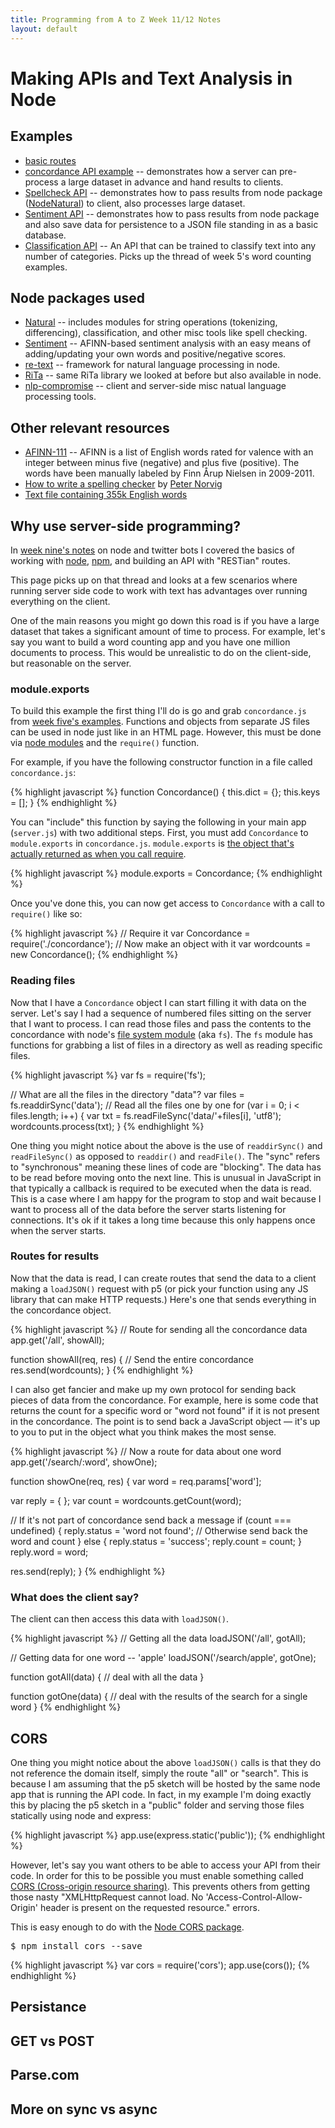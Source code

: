 ```yaml
---
title: Programming from A to Z Week 11/12 Notes
layout: default
---
```


# Making APIs and Text Analysis in Node

## Examples
* [basic routes](https://github.com/shiffman/A2Z-F15/tree/gh-pages/week11/01_routes_rest_express)
* [concordance API example](https://github.com/shiffman/A2Z-F15/tree/gh-pages/week11/02_concordance_API_express) -- demonstrates how a server can pre-process a large dataset in advance and hand results to clients.
* [Spellcheck API](https://github.com/shiffman/A2Z-F15/tree/gh-pages/week11/03_spellcheck_API) -- demonstrates how to pass results from node package ([NodeNatural](https://github.com/NaturalNode/natural)) to client, also processes large dataset.
* [Sentiment API](https://github.com/shiffman/A2Z-F15/tree/gh-pages/week11/04_sentiment_API) -- demonstrates how to pass results from node package and also save data for persistence to a JSON file standing in as a basic database.
* [Classification API](https://github.com/shiffman/A2Z-F15/tree/gh-pages/week11/05_classification_API) -- An API that can be trained to classify text into any number of categories.  Picks up the thread of week 5's word counting examples.

## Node packages used
* [Natural](https://github.com/NaturalNode/natural) -- includes modules for string operations (tokenizing, differencing), classification, and other misc tools like spell checking.
* [Sentiment](https://github.com/thisandagain/sentiment) -- AFINN-based sentiment analysis with an easy means of adding/updating your own words and positive/negative scores.
* [re-text](https://github.com/wooorm/retext) -- framework for natural language processing in node.
* [RiTa](https://github.com/dhowe/RiTaJS) -- same RiTa library we looked at before but also available in node.
* [nlp-compromise](https://github.com/spencermountain/nlp_compromise) -- client and server-side misc natual language processing tools.

## Other relevant resources
* [AFINN-111](http://www2.imm.dtu.dk/pubdb/views/publication_details.php?id=6010) -- AFINN is a list of English words rated for valence with an integer between minus five (negative) and plus five (positive). The words have been manually labeled by Finn Årup Nielsen in 2009-2011.
* [How to write a spelling checker](http://norvig.com/spell-correct.html) by [Peter Norvig](http://norvig.com/)
* [Text file containing 355k English words](https://github.com/dwyl/english-words)

## Why use server-side programming?

In [week nine's notes](http://localhost:4000/week9/notes.html) on node and twitter bots I covered the basics of working with [node](https://nodejs.org/en/), [npm](https://www.npmjs.com/), and building an API with "RESTian" routes.

This page picks up on that thread and looks at a few scenarios where running server side code to work with text has advantages over running everything on the client.

One of the main reasons you might go down this road is if you have a large dataset that takes a significant amount of time to process.  For example, let's say you want to build a word counting app and you have one million documents to process.  This would be unrealistic to do on the client-side, but reasonable on the server.  

### module.exports

To build this example the first thing I'll do is go and grab `concordance.js` from [week five's examples](http://shiffman.github.io/A2Z-F15/week5/notes.html).  Functions and objects from separate JS files can be used in node just like in an HTML page.  However, this must be done via [node modules](https://nodejs.org/api/modules.html) and the `require()` function.

For example, if you have the following constructor function in a file called `concordance.js`:

{% highlight javascript %}
function Concordance() {
  this.dict = {};
  this.keys = [];
}
{% endhighlight %}

You can "include" this function by saying the following in your main app (`server.js`) with two additional steps.  First, you must add `Concordance` to `module.exports` in `concordance.js`.  `module.exports` is [the object that's actually returned as when you call require](http://stackoverflow.com/questions/5311334/what-is-the-purpose-of-node-js-module-exports-and-how-do-you-use-it).

{% highlight javascript %}
module.exports = Concordance; 
{% endhighlight %}

Once you've done this, you can now get access to `Concordance` with a call to `require()` like so:

{% highlight javascript %}
// Require it
var Concordance = require('./concordance');
// Now make an object with it
var wordcounts = new Concordance();
{% endhighlight %}

### Reading files

Now that I have a `Concordance` object I can start filling it with data on the server.  Let's say I had a sequence of numbered files sitting on the server that I want to process.  I can read those files and pass the contents to the concordance with node's [file system module](https://nodejs.org/api/fs.html) (aka `fs`).  The `fs` module has functions for grabbing a list of files in a directory as well as reading specific files.

{% highlight javascript %}
var fs = require('fs');

// What are all the files in the directory "data"?
var files = fs.readdirSync('data');
// Read all the files one by one
for (var i = 0; i  < files.length; i++) {
  var txt = fs.readFileSync('data/'+files[i], 'utf8');
  wordcounts.process(txt);
}
{% endhighlight %}

One thing you might notice about the above is the use of `readdirSync()` and `readFileSync()` as opposed to `readdir()` and `readFile()`.   The "sync" refers to "synchronous" meaning these lines of code are "blocking".  The data has to be read before moving onto the next line.  This is unusual in JavaScript in that typically a callback is required to be executed when the data is read.  This is a case where I am happy for the program to stop and wait because I want to process all of the data before the server starts listening for connections. It's ok if it takes a long time because this only happens once when the server starts.

### Routes for results

Now that the data is read, I can create routes that send the data to a client making a `loadJSON()` request with p5 (or pick your function using any JS library that can make HTTP requests.)  Here's one that sends everything in the concordance object.

{% highlight javascript %}
// Route for sending all the concordance data
app.get('/all', showAll);

function showAll(req, res) {
  // Send the entire concordance
  res.send(wordcounts);
}
{% endhighlight %}

I can also get fancier and make up my own protocol for sending back pieces of data from the concordance.  For example, here is some code that returns the count for a specific word or "word not found" if it is not present in the concordance.  The point is to send back a JavaScript object — it's up to you to put in the object what you think makes the most sense.

{% highlight javascript %}
// Now a route for data about one word
app.get('/search/:word', showOne);

function showOne(req, res) {
  var word = req.params['word'];

  var reply = { };
  var count = wordcounts.getCount(word);

  // If it's not part of concordance send back a message
  if (count === undefined) {
    reply.status = 'word not found';
  // Otherwise send back the word and count
  } else {
    reply.status = 'success';
    reply.count = count;
  }
  reply.word = word;

  res.send(reply);
}
{% endhighlight %}

### What does the client say?

The client can then access this data with `loadJSON()`.

{% highlight javascript %}
  // Getting all the data
  loadJSON('/all', gotAll);

  // Getting data for one word -- 'apple'
  loadJSON('/search/apple', gotOne);

  function gotAll(data) {
    // deal with all the data
  }

  function gotOne(data) {
    // deal with the results of the search for a single word
  }
{% endhighlight %}

## CORS

One thing you might notice about the above `loadJSON()` calls is that they do not reference the domain itself, simply the route "all" or "search".  This is because I am assuming that the p5 sketch will be hosted by the same node app that is running the API code.  In fact, in my example I'm doing exactly this by placing the p5 sketch in a "public" folder and serving those files statically using node and express:

{% highlight javascript %}
app.use(express.static('public'));
{% endhighlight %}

However, let's say you want others to be able to access your API from their code.  In order for this to be possible you must enable something called [CORS (Cross-origin resource sharing)](https://developer.mozilla.org/en-US/docs/Web/HTTP/Access_control_CORS).  This prevents others from getting those nasty "XMLHttpRequest cannot load. No 'Access-Control-Allow-Origin' header is present on the requested resource." errors.  

This is easy enough to do with the [Node CORS package](https://github.com/expressjs/cors).

<pre>
$ npm install cors --save
</pre>

{% highlight javascript %}
var cors = require('cors');
app.use(cors());
{% endhighlight %}

## Persistance

## GET vs POST

## Parse.com

## More on sync vs async








